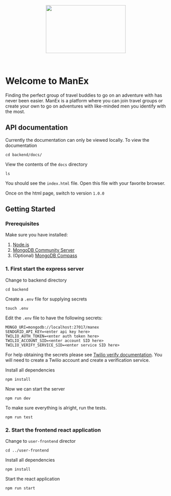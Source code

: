 <p align="center">
  <img src="https://app.greenrope.com/users/myteam46998/Media241.png?202106240524" width="250" height="150">
</p>

<br>

# Welcome to ManEx

Finding the perfect group of travel buddies to go on an adventure with has never been easier. 
ManEx is a platform where you can join travel groups or create your own to go on adventures with 
like-minded men you identify with the most. 


## API documentation

Currently the documentation can only be viewed locally. To view the documentation
```
cd backend/docs/
```

View the contents of the `docs` directory
```
ls
```

You should see the `index.html` file. Open this file with your favorite browser.

Once on the html page, switch to version `1.0.0`


## Getting Started

### Prerequisites 

Make sure you have installed:

1. [Node.js](https://nodejs.org/en/)
2. [MongoDB Community Server](https://www.mongodb.com/try/download/community)
3. (Optional) [MongoDB Compass](https://www.mongodb.com/products/compass)

### 1. First start the express server

Change to backend directory
```
cd backend
```

Create a `.env` file for supplying secrets
```
touch .env
```

Edit the `.env` file to have the following secrets:
```
MONGO_URI=mongodb://localhost:27017/manex
SENDGRID_API_KEY=<enter api key here>
TWILIO_AUTH_TOKEN=<enter auth token here>
TWILIO_ACCOUNT_SID=<enter account SID here>
TWILIO_VERIFY_SERVICE_SID=<enter service SID here>
```

For help obtaining the secrets please see [Twilio verify documentation](https://www.twilio.com/docs/verify/api#).
You will need to create a Twilio account and create a verification service.


Install all dependencies
```
npm install
```


Now we can start the server
```
npm run dev
```

To make sure everything is alright, run the tests.
```
npm run test
```

### 2. Start the frontend react application

Change to `user-frontend` director
```
cd ../user-frontend
```

Install all dependencies
```
npm install
```

Start the react application
```
npm run start
```










